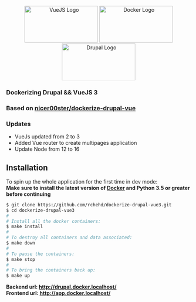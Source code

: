 <p align="center">
  <img src="https://cdn.svgporn.com/logos/docker-icon.svg" width="200" height="100"  alt="VueJS Logo"/>
  <img src="https://cdn.svgporn.com/logos/vue.svg" width="200" height="100"  alt="Docker Logo"/>
  <img src="https://cdn.svgporn.com/logos/drupal.svg" width="200" height="100"  alt="Drupal Logo"/>
</p>

### Dockerizing Drupal && VueJS 3
### Based on <a href="https://github.com/nicer00ster/dockerize-drupal-vue">nicer00ster/dockerize-drupal-vue</a>
### Updates
- VueJs updated from 2 to 3
- Added Vue router to create multipages application
- Update Node from 12 to 16

## Installation

To spin up the whole application for the first time in dev mode:
<br/>
**Make sure to install the latest version of [Docker](https://www.docker.com/) and Python 3.5 or greater before continuing**
```sh
$ git clone https://github.com/rchehd/dockerize-drupal-vue3.git
$ cd dockerize-drupal-vue3
# 
# Install all the docker containers:
$ make install
#
# To destroy all containers and data associated:
$ make down
#
# To pause the containers:
$ make stop
#
# To bring the containers back up: 
$ make up
```
**Backend url: http://drupal.docker.localhost/
<br>
Frontend url: http://app.docker.localhost/**
